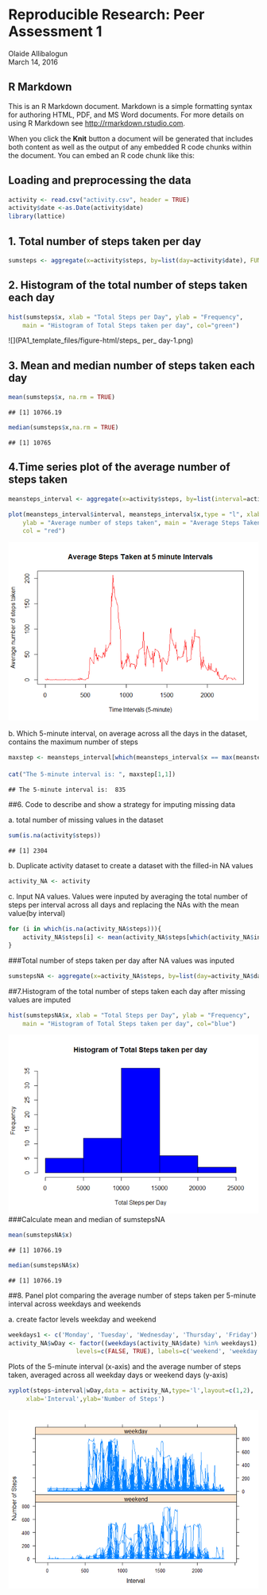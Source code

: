 # Reproducible Research: Peer Assessment 1
Olaide Allibalogun  
March 14, 2016  



## R Markdown

This is an R Markdown document. Markdown is a simple formatting syntax for authoring HTML, PDF, and MS Word documents. For more details on using R Markdown see <http://rmarkdown.rstudio.com>.

When you click the **Knit** button a document will be generated that includes both content as well as the output of any embedded R code chunks within the document. You can embed an R code chunk like this:

## Loading and preprocessing the data


```r
activity <- read.csv("activity.csv", header = TRUE)
activity$date <-as.Date(activity$date)
library(lattice)
```
## 1. Total number of steps taken per day


```r
sumsteps <- aggregate(x=activity$steps, by=list(day=activity$date), FUN=sum)
```
## 2. Histogram of the total number of steps taken each day

```r
hist(sumsteps$x, xlab = "Total Steps per Day", ylab = "Frequency", 
    main = "Histogram of Total Steps taken per day", col="green")
```

![](PA1_template_files/figure-html/steps_ per_ day-1.png)

## 3. Mean and median number of steps taken each day


```r
mean(sumsteps$x, na.rm = TRUE)
```

```
## [1] 10766.19
```

```r
median(sumsteps$x,na.rm = TRUE)
```

```
## [1] 10765
```

## 4.Time series plot of the average number of steps taken


```r
meansteps_interval <- aggregate(x=activity$steps, by=list(interval=activity$interval),na.rm= TRUE, FUN=mean)
```

```r
plot(meansteps_interval$interval, meansteps_interval$x,type = "l", xlab = "Time Intervals (5-minute)", 
    ylab = "Average number of steps taken", main = "Average Steps Taken at 5 minute Intervals", 
    col = "red")
```

![](PA1_template_files/figure-html/unnamed-chunk-5-1.png)

b. Which 5-minute interval, on average across all the days in the dataset, contains the maximum number of steps


```r
maxstep <- meansteps_interval[which(meansteps_interval$x == max(meansteps_interval$x)), ]

cat("The 5-minute interval is: ", maxstep[1,1])
```

```
## The 5-minute interval is:  835
```

##6. Code to describe and show a strategy for imputing missing data

a. total number of missing values in the dataset


```r
sum(is.na(activity$steps))
```

```
## [1] 2304
```
b. Duplicate activity dataset to create a dataset with the filled-in NA values

```r
activity_NA <- activity
```
c. Input NA values. Values were inputed by averaging the total number of steps per interval across all days and replacing the NAs with the mean value(by interval)

```r
for (i in which(is.na(activity_NA$steps))){
    activity_NA$steps[i] <- mean(activity_NA$steps[which(activity_NA$interval==activity_NA$interval[i])], na.rm = TRUE)
}
```
###Total number of steps taken per day after NA values was inputed


```r
sumstepsNA <- aggregate(x=activity_NA$steps, by=list(day=activity_NA$date), FUN=sum)
```
##7.Histogram of the total number of steps taken each day after missing values are imputed


```r
hist(sumstepsNA$x, xlab = "Total Steps per Day", ylab = "Frequency", 
    main = "Histogram of Total Steps taken per day", col="blue")
```

![](PA1_template_files/figure-html/unnamed-chunk-11-1.png)
###Calculate mean and median of sumstepsNA

```r
mean(sumstepsNA$x)
```

```
## [1] 10766.19
```

```r
median(sumstepsNA$x)
```

```
## [1] 10766.19
```
##8. Panel plot comparing the average number of steps taken per 5-minute interval across weekdays and weekends

a. create factor levels weekday and weekend


```r
weekdays1 <- c('Monday', 'Tuesday', 'Wednesday', 'Thursday', 'Friday')
activity_NA$wDay <- factor((weekdays(activity_NA$date) %in% weekdays1), 
                   levels=c(FALSE, TRUE), labels=c('weekend', 'weekday'))
```


Plots of the 5-minute interval (x-axis) and the average number of steps taken, averaged across all weekday days or weekend days (y-axis)


```r
xyplot(steps~interval|wDay,data = activity_NA,type='l',layout=c(1,2),
     xlab='Interval',ylab='Number of Steps')
```

![](PA1_template_files/figure-html/unnamed-chunk-14-1.png)


